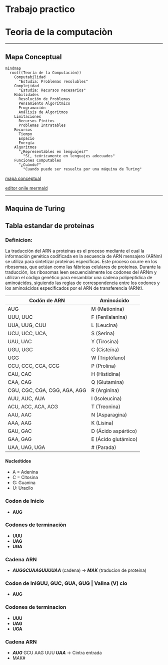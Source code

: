 # Trabajo practico
# Teoria de la computaciòn

-----------

## Mapa Conceptual

```mermaid
mindmap
  root((Teoría de la Computación))
    Computabilidad
      "Estudia: Problemas resolubles"
    Complejidad
      "Estudia: Recursos necesarios"
    Habilidades
      Resolución de Problemas
      Pensamiento Algorítmico
      Programación
      Análisis de Algoritmos
    Limitaciones
      Recursos Finitos
      Problemas Intratables
    Recursos
      Tiempo
      Espacio
      Energía
    Algoritmos
      "¿Representables en lenguajes?"
        "Sí, teóricamente en lenguajes adecuados"
    Funciones Computables
      "¿Cuándo?"
        "Cuando puede ser resuelta por una máquina de Turing"
```
[mapa conceptual](https://www.mermaidchart.com/app/projects/5b8d1a5a-a6cd-43df-a550-027b6bbebc38/diagrams/0fbda422-f56b-4a0f-a84e-51efb1f07152/version/v0.1/edit)

[editor onile mermaid](https://www.mermaidchart.com/)


---------
## Maquina de Turing

## Tabla estandar de proteinas

### Definicion:
La traducción del ARN a proteínas es el proceso mediante el cual 
la información genética codificada en la secuencia de ARN mensajero 
(ARNm) se utiliza para sintetizar proteínas específicas. 
Este proceso ocurre en los ribosomas, que actúan como las fábricas 
celulares de proteínas. Durante la traducción, 
los ribosomas leen secuencialmente los codones del ARNm 
y utilizan el código genético para ensamblar una cadena 
polipeptídica de aminoácidos, 
siguiendo las reglas de correspondencia entre los codones 
y los aminoácidos especificados por el ARN de transferencia (ARNt).


| Codón de ARN                 | Aminoácido          |
|------------------------------|---------------------|
| AUG                          | M (Metionina)       |
| UUU, UUC                     | F (Fenilalanina)    |
| UUA, UUG, CUU                | L (Leucina)         |
| UCU, UCC, UCA,               | S (Serina)          |
| UAU, UAC                     | Y (Tirosina)        |
| UGU, UGC                     | C (Cisteína)        |
| UGG                          | W (Triptófano)      |
| CCU, CCC, CCA, CCG           | P (Prolina)         |
| CAU, CAC                     | H (Histidina)       |
| CAA, CAG                     | Q (Glutamina)       |
| CGU, CGC, CGA, CGG, AGA, AGG | R (Arginina)        |
| AUU, AUC, AUA                | I (Isoleucina)      |
| ACU, ACC, ACA, ACG           | T (Treonina)        |
| AAU, AAC                     | N (Asparagina)      |
| AAA, AAG                     | K (Lisina)          |
| GAU, GAC                     | D (Ácido aspártico) |
| GAA, GAG                     | E (Ácido glutámico) |
| UAA, UAG, UGA                | # (Parada)          |


#### Nucleótidos
* A = Adenina
* C = Citosina
* G: Guanina
* U: Uracilo

### Codon de Inicio
+ **AUG**

### Codones de terminaciòn
+ **UUU**
+ **UAG**
+ **UGA**

### Cadena ARN
+ ***AUGGCUAAGUUUUAA*** (cadena) -> ***MAK*** (traducion de proteina)


### Codon de IniGUU, GUC, GUA, GUG | Valina (V)   cio
+ **AUG**

### Codones de terminacion
+ **UUU**
+ **UAG**
+ **UGA**

### Cadena ARN
+ ***AUG*** GCU AAG UUU ***UAA*** -> Cintra entrada
+ M*A*K#

